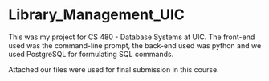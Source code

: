# Library_Management_UIC

This was my project for CS 480 - Database Systems at UIC. 
The front-end used was the command-line prompt, the back-end used was python and we used PostgreSQL for formulating SQL commands. 

Attached our files were used for final submission in this course.
